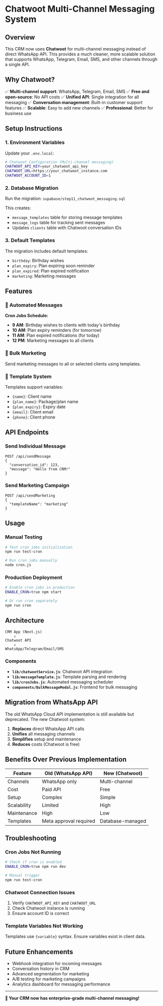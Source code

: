 # Chatwoot Multi-Channel Messaging System

## Overview

This CRM now uses **Chatwoot** for multi-channel messaging instead of direct WhatsApp API. This provides a much cleaner, more scalable solution that supports WhatsApp, Telegram, Email, SMS, and other channels through a single API.

## Why Chatwoot?

✅ **Multi-channel support**: WhatsApp, Telegram, Email, SMS
✅ **Free and open-source**: No API costs
✅ **Unified API**: Single integration for all messaging
✅ **Conversation management**: Built-in customer support features
✅ **Scalable**: Easy to add new channels
✅ **Professional**: Better for business use

## Setup Instructions

### 1. Environment Variables

Update your `.env.local`:

```bash
# Chatwoot Configuration (Multi-channel messaging)
CHATWOOT_API_KEY=your_chatwoot_api_key
CHATWOOT_URL=https://your_chatwoot_instance.com
CHATWOOT_ACCOUNT_ID=1
```

### 2. Database Migration

Run the migration: `supabase/step11_chatwoot_messaging.sql`

This creates:
- `message_templates` table for storing message templates
- `message_logs` table for tracking sent messages
- Updates `clients` table with Chatwoot conversation IDs

### 3. Default Templates

The migration includes default templates:
- `birthday`: Birthday wishes
- `plan_expiry`: Plan expiring soon reminder
- `plan_expired`: Plan expired notification
- `marketing`: Marketing messages

## Features

### 🤖 Automated Messages

**Cron Jobs Schedule:**
- **9 AM**: Birthday wishes to clients with today's birthday
- **10 AM**: Plan expiry reminders (for tomorrow)
- **11 AM**: Plan expired notifications (for today)
- **12 PM**: Marketing messages to all clients

### 📢 Bulk Marketing

Send marketing messages to all or selected clients using templates.

### 📝 Template System

Templates support variables:
- `{name}`: Client name
- `{plan_name}`: Package/plan name
- `{plan_expiry}`: Expiry date
- `{email}`: Client email
- `{phone}`: Client phone

## API Endpoints

### Send Individual Message
```
POST /api/sendMessage
{
  "conversation_id": 123,
  "message": "Hello from CRM!"
}
```

### Send Marketing Campaign
```
POST /api/sendMarketing
{
  "templateName": "marketing"
}
```

## Usage

### Manual Testing

```bash
# Test cron jobs initialization
npm run test-cron

# Run cron jobs manually
node cron.js
```

### Production Deployment

```bash
# Enable cron jobs in production
ENABLE_CRON=true npm start

# Or run cron separately
npm run cron
```

## Architecture

```
CRM App (Next.js)
    ↓
Chatwoot API
    ↓
WhatsApp/Telegram/Email/SMS
```

### Components

- **`lib/chatwootService.js`**: Chatwoot API integration
- **`lib/messageTemplate.js`**: Template parsing and rendering
- **`lib/cronJobs.js`**: Automated messaging scheduler
- **`components/BulkMessageModal.js`**: Frontend for bulk messaging

## Migration from WhatsApp API

The old WhatsApp Cloud API implementation is still available but deprecated. The new Chatwoot system:

1. **Replaces** direct WhatsApp API calls
2. **Unifies** all messaging channels
3. **Simplifies** setup and maintenance
4. **Reduces** costs (Chatwoot is free)

## Benefits Over Previous Implementation

| Feature | Old (WhatsApp API) | New (Chatwoot) |
|---------|-------------------|----------------|
| Channels | WhatsApp only | Multi-channel |
| Cost | Paid API | Free |
| Setup | Complex | Simple |
| Scalability | Limited | High |
| Maintenance | High | Low |
| Templates | Meta approval required | Database-managed |

## Troubleshooting

### Cron Jobs Not Running
```bash
# Check if cron is enabled
ENABLE_CRON=true npm run dev

# Manual trigger
npm run test-cron
```

### Chatwoot Connection Issues
1. Verify `CHATWOOT_API_KEY` and `CHATWOOT_URL`
2. Check Chatwoot instance is running
3. Ensure account ID is correct

### Template Variables Not Working
Templates use `{variable}` syntax. Ensure variables exist in client data.

## Future Enhancements

- Webhook integration for incoming messages
- Conversation history in CRM
- Advanced segmentation for marketing
- A/B testing for marketing campaigns
- Analytics dashboard for messaging performance

---

**🎉 Your CRM now has enterprise-grade multi-channel messaging!**